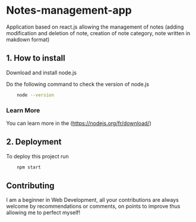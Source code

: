 # Notes-management-app
Application based on react.js allowing the management of notes (adding modification and deletion of note, creation of note category, note written in makdown format)
## 1. How to install  

Download and install node.js

Do the following command to check the version of node.js
```bash
    node --version
```
### Learn More
You can learn more in the (https://nodejs.org/fr/download/)

## 2. Deployment

To deploy this project run
```bash
    npm start
```

## Contributing
I am a beginner in Web Development, all your contributions are always welcome by recommendations or comments, on points to improve thus allowing me to perfect myself!

